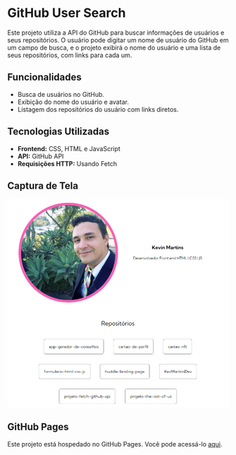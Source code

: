 # GitHub User Search

Este projeto utiliza a API do GitHub para buscar informações de usuários e seus repositórios. O usuário pode digitar um nome de usuário do GitHub em um campo de busca, e o projeto exibirá o nome do usuário e uma lista de seus repositórios, com links para cada um.

## Funcionalidades

- Busca de usuários no GitHub.
- Exibição do nome do usuário e avatar.
- Listagem dos repositórios do usuário com links diretos.

## Tecnologias Utilizadas

- **Frontend:** CSS, HTML e JavaScript
- **API:** GitHub API
- **Requisições HTTP:** Usando Fetch

## Captura de Tela

![Captura de Tela do Projeto](./src/img/print1.png)

## GitHub Pages

Este projeto está hospedado no GitHub Pages. Você pode acessá-lo [aqui](https://kevmartinsdev.github.io/projeto-fetch-github-api/).